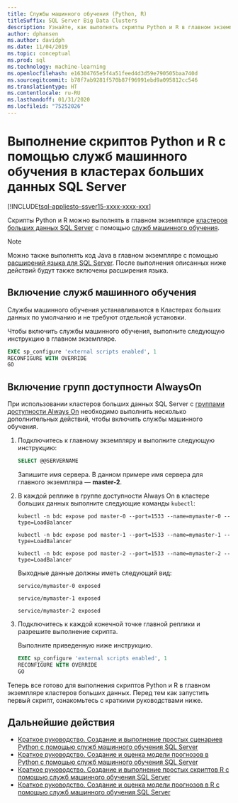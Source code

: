 ```yaml
---
title: Службы машинного обучения (Python, R)
titleSuffix: SQL Server Big Data Clusters
description: Узнайте, как выполнять скрипты Python и R в главном экземпляре кластеров больших данных SQL Server с помощью служб машинного обучения.
author: dphansen
ms.author: davidph
ms.date: 11/04/2019
ms.topic: conceptual
ms.prod: sql
ms.technology: machine-learning
ms.openlocfilehash: e16304765e5f4a51feed4d3d59e790505baa740d
ms.sourcegitcommit: b78f7ab9281f570b87f96991ebd9a095812cc546
ms.translationtype: HT
ms.contentlocale: ru-RU
ms.lasthandoff: 01/31/2020
ms.locfileid: "75252026"
---
```

# <a name="run-python-and-r-scripts-with-machine-learning-services-on-sql-server-big-data-clusters"></a>Выполнение скриптов Python и R с помощью служб машинного обучения в кластерах больших данных SQL Server

[!INCLUDE[tsql-appliesto-ssver15-xxxx-xxxx-xxx](../includes/tsql-appliesto-ssver15-xxxx-xxxx-xxx.md)]

Скрипты Python и R можно выполнять в главном экземпляре [кластеров больших данных SQL Server](big-data-cluster-overview.md) с помощью [служб машинного обучения](../advanced-analytics/index.yml).

> [!NOTE]
> Можно также выполнять код Java в главном экземпляре с помощью [расширений языка для SQL Server](../language-extensions/language-extensions-overview.md). После выполнения описанных ниже действий будут также включены расширения языка.

## <a name="enable-machine-learning-services"></a>Включение служб машинного обучения

Службы машинного обучения устанавливаются в Кластерах больших данных по умолчанию и не требуют отдельной установки.

Чтобы включить службы машинного обучения, выполните следующую инструкцию в главном экземпляре.

```sql
EXEC sp_configure 'external scripts enabled', 1
RECONFIGURE WITH OVERRIDE
GO
```

## <a name="enable-always-on-availability-groups"></a>Включение групп доступности AlwaysOn

При использовании кластеров больших данных SQL Server с [группами доступности Always On](../database-engine/availability-groups/windows/overview-of-always-on-availability-groups-sql-server.md) необходимо выполнить несколько дополнительных действий, чтобы включить службы машинного обучения.

1. Подключитесь к главному экземпляру и выполните следующую инструкцию:

    ```sql
    SELECT @@SERVERNAME
    ```

    Запишите имя сервера. В данном примере имя сервера для главного экземпляра — **master-2**.

1. В каждой реплике в группе доступности Always On в кластере больших данных выполните следующие команды `kubectl`:

    ```
    kubectl -n bdc expose pod master-0 --port=1533 --name=mymaster-0 --type=LoadBalancer

    kubectl -n bdc expose pod master-1 --port=1533 --name=mymaster-1 --type=LoadBalancer

    kubectl -n bdc expose pod master-2 --port=1533 --name=mymaster-2 --type=LoadBalancer
    ```

    Выходные данные должны иметь следующий вид:
    
    ```
    service/mymaster-0 exposed

    service/mymaster-1 exposed

    service/mymaster-2 exposed
    ```

1. Подключитесь к каждой конечной точке главной реплики и разрешите выполнение скрипта.

    Выполните приведенную ниже инструкцию.

    ```sql
    EXEC sp_configure 'external scripts enabled', 1
    RECONFIGURE WITH OVERRIDE
    GO
    ```

Теперь все готово для выполнения скриптов Python и R в главном экземпляре кластеров больших данных. Перед тем как запустить первый скрипт, ознакомьтесь с краткими руководствами ниже.

## <a name="next-steps"></a>Дальнейшие действия

+ [Краткое руководство. Создание и выполнение простых сценариев Python с помощью служб машинного обучения SQL Server](../advanced-analytics/tutorials/quickstart-python-create-script.md)
+ [Краткое руководство. Создание и оценка модели прогнозов в Python с помощью служб машинного обучения SQL Server](../advanced-analytics/tutorials/quickstart-python-train-score-model.md)
+ [Краткое руководство. Создание и выполнение простых скриптов R с помощью служб машинного обучения SQL Server](../advanced-analytics/tutorials/quickstart-r-create-script.md)
+ [Краткое руководство. Создание и оценка модели прогнозов в R с помощью служб машинного обучения SQL Server](../advanced-analytics/tutorials/quickstart-r-train-score-model.md)
